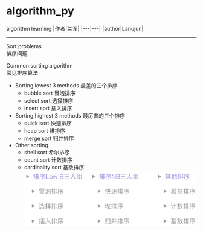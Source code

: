 # algorithm_py
algorithm learning
|作者|兰军|
|---|---|
|author|Lanujun|
****
Sort problems  
排序问题  

Common sorting algorithm  
常见排序算法  

* Sorting lowest 3 methods  最差的三个排序  
    * bubble sort  冒泡排序  
    * select sort  选择排序
    * insert sort  插入排序
* Sorting highest 3 methods  最厉害的三个排序
    * quick sort  快速排序
    * heap sort  堆排序
    * merge sort  归并排序
* Other sorting
    * shell sort  希尔排序
    * count sort  计数排序
    * cardinality sort 基数排序  
![image](https://github.com/conglanjun/algorithm_py/blob/master/image/1.20.jpg)  


